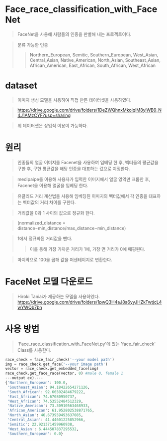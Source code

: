 # Face_race_classification_with_FaceNet
> FaceNet을 사용해 사람들의 인종을 판별해 내는 프로젝트이다.


> 분류 가능한 인종
>> Northern_European, Semitic, Southern_European, West_Asian, Central_Asian, Native_American, North_Asian, Southeast_Asian, African_American, East_African, South_African, West_African
# dataset
> 이미지 생성 모델을 사용하여 직접 만든 데이터셋을 사용하였다.

> https://drive.google.com/drive/folders/1DeZWQhnxMkoiqlM8ylWB9_N4J1AMzCYF?usp=sharing

> 위 데이터셋은 상업적 이용이 가능하다.

# 원리

> 인종들의 얼굴 이미지를 Facenet을 사용하여 임베딩 한 후, 벡터들의 평균값을 구한 후, 구한 평균값을 해당 인종을 대표하는 값으로 지정한다.

> medipaipe를 이용해 사용자가 입력한 이미지에서 얼굴 영역만 크롭한 후, Facenet을 이용해 얼굴을 임베딩 한다.

> 유클리드 거리 계산법을 사용해 임베딩된 이미지의 벡터값에서 각 인종을 대표하는 벡터값의 거리 차이를 구한다.

> 거리값을 0과 1 사이의 값으로 정규화 한다.

> (normalized_distance = distance−min_distance/max_distance−min_distance)

> 1에서 정규화된 거리값을 뺀다.
>> 이를 통해 가장 가까운 거리가 1에, 가장 먼 거리가 0에 매핑된다.

> 마지막으로 100을 곱해 값을 퍼센테이지로 변환한다.

# FaceNet 모델 다운로드
> Hiroki Taniai가 제공하는 모델을 사용하였다.
> https://drive.google.com/drive/folders/1pwQ3H4aJ8a6yyJHZkTwtjcL4wYWQb7bn

# 사용 방법
> 'Face_race_classification_with_FaceNet.py'에 있는 'face_fair_check' Class를 사용한다.
```python
race_check = face_fair_check('--your model path')
img = race_check.get_face('--your image path')
vector = race_check.get_embedded_face(img)
race_check.get_face_race(vector, 0) #male 0, female 1
---output ex).---
{'Northern_European': 100.0,
 'Southeast_Asian': 94.18422654271126,
 'South_African': 92.66502484679222,
 'East_African': 74.67080950737,
 'West_African': 74.53552484512329,
 'Native_American': 73.30910563468933,
 'African_American': 61.952802538871765,
 'North_Asian': 46.673959493637085,
 'Central_Asian': 41.44601225852966,
 'Semitic': 22.921371459960938,
 'West_Asian': 6.444507837295532,
 'Southern_European': 0.0}
```
